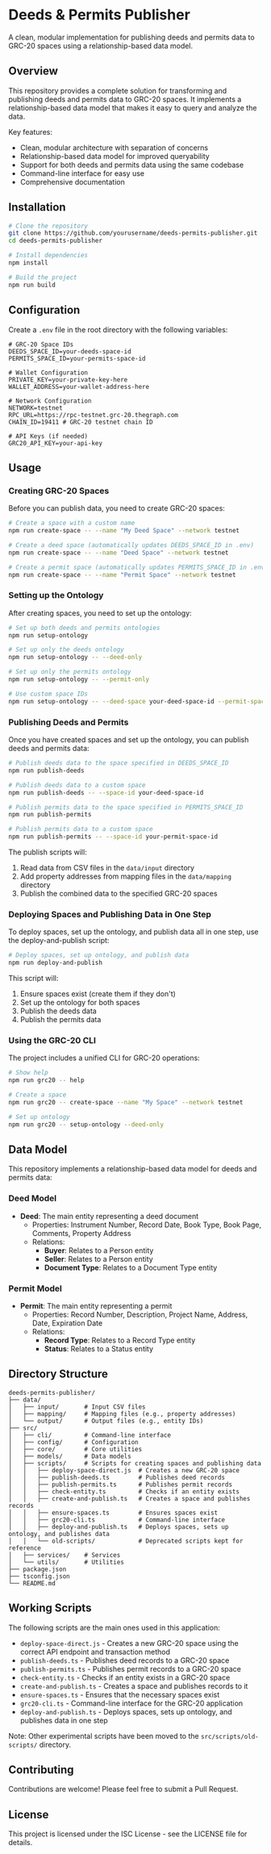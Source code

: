 # Deeds & Permits Publisher

A clean, modular implementation for publishing deeds and permits data to GRC-20 spaces using a relationship-based data model.

## Overview

This repository provides a complete solution for transforming and publishing deeds and permits data to GRC-20 spaces. It implements a relationship-based data model that makes it easy to query and analyze the data.

Key features:
- Clean, modular architecture with separation of concerns
- Relationship-based data model for improved queryability
- Support for both deeds and permits data using the same codebase
- Command-line interface for easy use
- Comprehensive documentation

## Installation

```bash
# Clone the repository
git clone https://github.com/yourusername/deeds-permits-publisher.git
cd deeds-permits-publisher

# Install dependencies
npm install

# Build the project
npm run build
```

## Configuration

Create a `.env` file in the root directory with the following variables:

```
# GRC-20 Space IDs
DEEDS_SPACE_ID=your-deeds-space-id
PERMITS_SPACE_ID=your-permits-space-id

# Wallet Configuration
PRIVATE_KEY=your-private-key-here
WALLET_ADDRESS=your-wallet-address-here

# Network Configuration
NETWORK=testnet
RPC_URL=https://rpc-testnet.grc-20.thegraph.com
CHAIN_ID=19411 # GRC-20 testnet chain ID

# API Keys (if needed)
GRC20_API_KEY=your-api-key
```

## Usage

### Creating GRC-20 Spaces

Before you can publish data, you need to create GRC-20 spaces:

```bash
# Create a space with a custom name
npm run create-space -- --name "My Deed Space" --network testnet

# Create a deed space (automatically updates DEEDS_SPACE_ID in .env)
npm run create-space -- --name "Deed Space" --network testnet

# Create a permit space (automatically updates PERMITS_SPACE_ID in .env)
npm run create-space -- --name "Permit Space" --network testnet
```

### Setting up the Ontology

After creating spaces, you need to set up the ontology:

```bash
# Set up both deeds and permits ontologies
npm run setup-ontology

# Set up only the deeds ontology
npm run setup-ontology -- --deed-only

# Set up only the permits ontology
npm run setup-ontology -- --permit-only

# Use custom space IDs
npm run setup-ontology -- --deed-space your-deed-space-id --permit-space your-permit-space-id
```

### Publishing Deeds and Permits

Once you have created spaces and set up the ontology, you can publish deeds and permits data:

```bash
# Publish deeds data to the space specified in DEEDS_SPACE_ID
npm run publish-deeds

# Publish deeds data to a custom space
npm run publish-deeds -- --space-id your-deed-space-id

# Publish permits data to the space specified in PERMITS_SPACE_ID
npm run publish-permits

# Publish permits data to a custom space
npm run publish-permits -- --space-id your-permit-space-id
```

The publish scripts will:
1. Read data from CSV files in the `data/input` directory
2. Add property addresses from mapping files in the `data/mapping` directory
3. Publish the combined data to the specified GRC-20 spaces

### Deploying Spaces and Publishing Data in One Step

To deploy spaces, set up the ontology, and publish data all in one step, use the deploy-and-publish script:

```bash
# Deploy spaces, set up ontology, and publish data
npm run deploy-and-publish
```

This script will:
1. Ensure spaces exist (create them if they don't)
2. Set up the ontology for both spaces
3. Publish the deeds data
4. Publish the permits data

### Using the GRC-20 CLI

The project includes a unified CLI for GRC-20 operations:

```bash
# Show help
npm run grc20 -- help

# Create a space
npm run grc20 -- create-space --name "My Space" --network testnet

# Set up ontology
npm run grc20 -- setup-ontology --deed-only
```

## Data Model

This repository implements a relationship-based data model for deeds and permits data:

### Deed Model

- **Deed**: The main entity representing a deed document
  - Properties: Instrument Number, Record Date, Book Type, Book Page, Comments, Property Address
  - Relations:
    - **Buyer**: Relates to a Person entity
    - **Seller**: Relates to a Person entity
    - **Document Type**: Relates to a Document Type entity

### Permit Model

- **Permit**: The main entity representing a permit
  - Properties: Record Number, Description, Project Name, Address, Date, Expiration Date
  - Relations:
    - **Record Type**: Relates to a Record Type entity
    - **Status**: Relates to a Status entity

## Directory Structure

```
deeds-permits-publisher/
├── data/
│   ├── input/       # Input CSV files
│   ├── mapping/     # Mapping files (e.g., property addresses)
│   └── output/      # Output files (e.g., entity IDs)
├── src/
│   ├── cli/         # Command-line interface
│   ├── config/      # Configuration
│   ├── core/        # Core utilities
│   ├── models/      # Data models
│   ├── scripts/     # Scripts for creating spaces and publishing data
│   │   ├── deploy-space-direct.js  # Creates a new GRC-20 space
│   │   ├── publish-deeds.ts        # Publishes deed records
│   │   ├── publish-permits.ts      # Publishes permit records
│   │   ├── check-entity.ts         # Checks if an entity exists
│   │   ├── create-and-publish.ts   # Creates a space and publishes records
│   │   ├── ensure-spaces.ts        # Ensures spaces exist
│   │   ├── grc20-cli.ts            # Command-line interface
│   │   ├── deploy-and-publish.ts   # Deploys spaces, sets up ontology, and publishes data
│   │   └── old-scripts/            # Deprecated scripts kept for reference
│   ├── services/    # Services
│   └── utils/       # Utilities
├── package.json
├── tsconfig.json
└── README.md
```

## Working Scripts

The following scripts are the main ones used in this application:

- `deploy-space-direct.js` - Creates a new GRC-20 space using the correct API endpoint and transaction method
- `publish-deeds.ts` - Publishes deed records to a GRC-20 space
- `publish-permits.ts` - Publishes permit records to a GRC-20 space
- `check-entity.ts` - Checks if an entity exists in a GRC-20 space
- `create-and-publish.ts` - Creates a space and publishes records to it
- `ensure-spaces.ts` - Ensures that the necessary spaces exist
- `grc20-cli.ts` - Command-line interface for the GRC-20 application
- `deploy-and-publish.ts` - Deploys spaces, sets up ontology, and publishes data in one step

Note: Other experimental scripts have been moved to the `src/scripts/old-scripts/` directory.

## Contributing

Contributions are welcome! Please feel free to submit a Pull Request.

## License

This project is licensed under the ISC License - see the LICENSE file for details.
